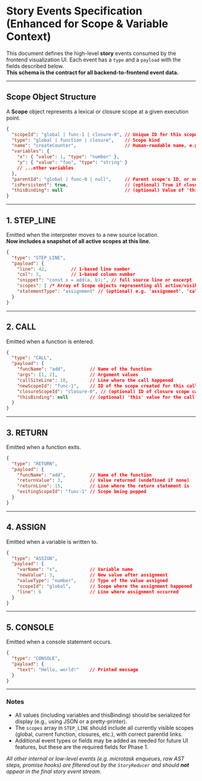 # Story Events Specification (Enhanced for Scope & Variable Context)

This document defines the high-level **story** events consumed by the frontend visualization UI. Each event has a `type` and a `payload` with the fields described below.  
**This schema is the contract for all backend-to-frontend event data.**

---

## Scope Object Structure

A **Scope** object represents a lexical or closure scope at a given execution point.

```json
{
  "scopeId": "global | func-1 | closure-0", // Unique ID for this scope
  "type": "global | function | closure",    // Scope kind
  "name": "createCounter",                  // Human-readable name, e.g. function name or 'global'
  "variables": {
    "x": { "value": 1, "type": "number" },
    "y": { "value": "foo", "type": "string" }
    // ...other variables
  },
  "parentId": "global | func-0 | null",     // Parent scope's ID, or null for global
  "isPersistent": true,                     // (optional) True if closure scope persists after function exit
  "thisBinding": null                       // (optional) Value of 'this' in this scope, if relevant
}
```

---

## 1. STEP_LINE

Emitted when the interpreter moves to a new source location.  
**Now includes a snapshot of all active scopes at this line.**

```json
{
  "type": "STEP_LINE",
  "payload": {
    "line": 42,         // 1-based line number
    "col": 3,           // 1-based column number
    "snippet": "const x = add(a, b);", // full source line or excerpt
    "scopes": [ /* Array of Scope objects representing all active/visible scopes at this line */ ],
    "statementType": "assignment" // (optional) e.g. 'assignment', 'call', 'return', etc.
  }
}
```

---

## 2. CALL

Emitted when a function is entered.

```json
{
  "type": "CALL",
  "payload": {
    "funcName": "add",         // Name of the function
    "args": [1, 2],            // Argument values
    "callSiteLine": 10,        // Line where the call happened
    "newScopeId": "func-1",    // ID of the scope created for this call
    "closureScopeId": "closure-0", // (optional) ID of closure scope captured, if any
    "thisBinding": null        // (optional) 'this' value for the call
  }
}
```

---

## 3. RETURN

Emitted when a function exits.

```json
{
  "type": "RETURN",
  "payload": {
    "funcName": "add",         // Name of the function
    "returnValue": 3,          // Value returned (undefined if none)
    "returnLine": 15,          // Line where the return statement is
    "exitingScopeId": "func-1" // Scope being popped
  }
}
```

---

## 4. ASSIGN

Emitted when a variable is written to.

```json
{
  "type": "ASSIGN",
  "payload": {
    "varName": "x",            // Variable name
    "newValue": 3,             // New value after assignment
    "valueType": "number",     // Type of the value assigned
    "scopeId": "global",       // Scope where the assignment happened
    "line": 6                  // Line where assignment occurred
  }
}
```

---

## 5. CONSOLE

Emitted when a console statement occurs.

```json
{
  "type": "CONSOLE",
  "payload": {
    "text": "Hello, world!"    // Printed message
  }
}
```

---

### Notes

- All values (including variables and thisBinding) should be serialized for display (e.g., using JSON or a pretty-printer).
- The `scopes` array in `STEP_LINE` should include all currently visible scopes (global, current function, closures, etc.), with correct parentId links.
- Additional event types or fields may be added as needed for future UI features, but these are the required fields for Phase 1.

*All other internal or low-level events (e.g. microtask enqueues, raw AST steps, promise hooks) are filtered out by the `StoryReducer` and should **not** appear in the final story event stream.*
